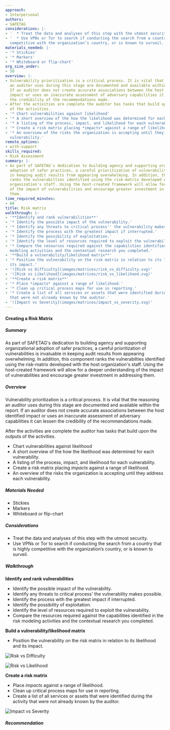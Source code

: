 ```yaml
---
approach:
- Interpersonal
authors:
- SAFETAG
considerations: |-
- '  * Treat the data and analyses of this step with the utmost security.'
- '  * Use VPNs or Tor to search if conducting the search from a country that is highly
  competitive with the organization’s country, or is known to surveil.'
materials_needed: |-
- '* Stickies'
- '* Markers'
- '* Whiteboard or flip-chart'
org_size_under:
- 50
overview: |-
- Vulnerability prioritization is a critical process. It is vital that the reasoning
  an auditor uses during this stage are documented and available within the report.
  If an auditor does not create accurate associations between the host identified
  impact or uses an inaccurate assessment of adversary capabilities it can lessen
  the credibility of the recommendations made.
- After the activities are complete the auditor has tasks that build upon the outputs
  of the activities.
- '* Chart vulnerabilities against likelihood'
- '* A short overview of the how the likelihood was determined for each vulnerability.'
- '* A listing of the process, impact, and likelihood for each vulnerability.'
- '* Create a risk matrix placing *impacts* against a range of likelihood.'
- '* An overview of the risks the organization is accepting until they address each
  vulnerability.'
remote_options:
- with-support
skills_required:
- Risk Assessment
summary: |-
- As part of SAFETAG's dedication to building agency and supporting organizational
  adoption of safer practices, a careful prioritization of vulnerabilities is invaluable
  in keeping audit results from appearing overwhelming. In addition, this component
  ranks the vulnerabilties identified using the risk-matrix developed with the host
  organization's staff. Using the host-created framework will allow for a deeper understanding
  of the impact of vulnerabilities and encourage greater investment in addressing
  them.
time_required_minutes:
- 60
title: Risk matrix
walkthrough: |-
- '**Identify and rank vulnerabilities**'
- '* Identify the possible impact of the vulnerability.'
- '* Identify any threats to critical process'' the vulnerability makes possible.'
- '* Identify the process with the greatest impact if interrupted.'
- '* Identify the possibility of exploitation.'
- '* Identify the level of resources required to exploit the vulnerability.'
- '* Compare the resources required against the capabilities identified in the risk
  modeling activities and the contextual research you completed.'
- '**Build a vulnerability/likelihood matrix**'
- '* Position the vulnerability on the risk matrix in relation to its likelihood and
  its impact.'
- '![Risk vs Difficulty](images/matrices/risk_vs_difficulty.svg)'
- '![Risk vs Likelihood](images/matrices/risk_vs_likelihood.svg)'
- '**Create a risk matrix**'
- '* Place *impacts* against a range of likelihood.'
- '* Clean up critical process maps for use in reporting.'
- '* Create a list of all services or assets that were identified during the activity
  that were not already known by the auditor.'
- '![Impact vs Severity](images/matrices/impact_vs_severity.svg)'
---
```


#### Creating a Risk Matrix

##### Summary

As part of SAFETAG's dedication to building agency and supporting organizational adoption of safer practices, a careful prioritization of vulnerabilities is invaluable in keeping audit results from appearing overwhelming. In addition, this component ranks the vulnerabilties identified using the risk-matrix developed with the host organization's staff. Using the host-created framework will allow for a deeper understanding of the impact of vulnerabilities and encourage greater investment in addressing them.

##### Overview
Vulnerability prioritization is a critical process. It is vital that the reasoning an auditor uses during this stage are documented and available within the report. If an auditor does not create accurate associations between the host identified impact or uses an inaccurate assessment of adversary capabilities it can lessen the credibility of the recommendations made.

After the activities are complete the auditor has tasks that build upon the outputs of the activities.

* Chart vulnerabilities against likelihood
* A short overview of the how the likelihood was determined for each vulnerability.
* A listing of the process, impact, and likelihood for each vulnerability.
* Create a risk matrix placing *impacts* against a range of likelihood.
* An overview of the risks the organization is accepting until they address each vulnerability.

##### Materials Needed

* Stickies
* Markers
* Whiteboard or flip-chart

##### Considerations

  * Treat the data and analyses of this step with the utmost security.
  * Use VPNs or Tor to search if conducting the search from a country that is highly competitive with the organization’s country, or is known to surveil.

##### Walkthrough

**Identify and rank vulnerabilities**

* Identify the possible impact of the vulnerability.
* Identify any threats to critical process' the vulnerability makes possible.
* Identify the process with the greatest impact if interrupted.
* Identify the possibility of exploitation.
* Identify the level of resources required to exploit the vulnerability.
* Compare the resources required against the capabilities identified in the risk modeling activities and the contextual research you completed.




**Build a vulnerability/likelihood matrix**

* Position the vulnerability on the risk matrix in relation to its likelihood and its impact.

![Risk vs Difficulty](images/matrices/risk_vs_difficulty.svg)

![Risk vs Likelihood](images/matrices/risk_vs_likelihood.svg)

**Create a risk matrix**

* Place *impacts* against a range of likelihood.
* Clean up critical process maps for use in reporting.
* Create a list of all services or assets that were identified during the activity that were not already known by the auditor.

![Impact vs Severity](images/matrices/impact_vs_severity.svg)

##### Recommendation